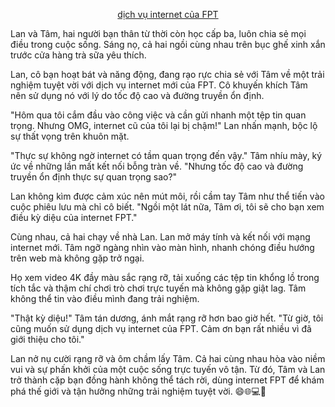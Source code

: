 <div align="center">


[dịch vụ internet của FPT]([https://tutruyenchu.com/danhsach/truyen-dam-my-hay](https://myfpthungyen.com/))
</div>

Lan và Tâm, hai người bạn thân từ thời còn học cấp ba, luôn chia sẻ mọi điều trong cuộc sống. Sáng nọ, cả hai ngồi cùng nhau trên bục ghế xinh xắn trước cửa hàng trà sữa yêu thích.

Lan, cô bạn hoạt bát và năng động, đang rạo rực chia sẻ với Tâm về một trải nghiệm tuyệt vời với dịch vụ internet mới của FPT. Cô khuyến khích Tâm nên sử dụng nó với lý do tốc độ cao và đường truyền ổn định.

"Hôm qua tôi cắm đầu vào công việc và cần gửi nhanh một tệp tin quan trọng. Nhưng OMG, internet cũ của tôi lại bị chậm!" Lan nhấn mạnh, bộc lộ sự thất vọng trên khuôn mặt.

"Thực sự không ngờ internet có tầm quan trọng đến vậy." Tâm nhíu mày, ký ức về những lần mất kết nối bỗng tràn về. "Nhưng tốc độ cao và đường truyền ổn định thực sự quan trọng sao?"

Lan không kìm được cảm xúc nên mút môi, rồi cầm tay Tâm như thể tiến vào cuộc phiêu lưu mà chỉ cô biết. "Ngồi một lát nữa, Tâm ơi, tôi sẽ cho bạn xem điều kỳ diệu của internet FPT."

Cùng nhau, cả hai chạy về nhà Lan. Lan mở máy tính và kết nối với mạng internet mới. Tâm ngỡ ngàng nhìn vào màn hình, nhanh chóng điều hướng trên web mà không gặp trở ngại.

Họ xem video 4K đầy màu sắc rạng rỡ, tải xuống các tệp tin khổng lồ trong tích tắc và thậm chí chơi trò chơi trực tuyến mà không gặp giật lag. Tâm không thể tin vào điều mình đang trải nghiệm.

"Thật kỳ diệu!" Tâm tán dương, ánh mắt rạng rỡ hơn bao giờ hết. "Từ giờ, tôi cũng muốn sử dụng dịch vụ internet của FPT. Cảm ơn bạn rất nhiều vì đã giới thiệu cho tôi."

Lan nở nụ cười rạng rỡ và ôm chầm lấy Tâm. Cả hai cùng nhau hòa vào niềm vui và sự phấn khởi của một cuộc sống trực tuyến vô tận. Từ đó, Tâm và Lan trở thành cặp bạn đồng hành không thể tách rời, dùng internet FPT để khám phá thế giới và tận hưởng những trải nghiệm tuyệt vời. 😄🌐💻🚀
